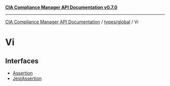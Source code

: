 [**CIA Compliance Manager API Documentation v0.7.0**](../../../../README.md)

***

[CIA Compliance Manager API Documentation](../../../../modules.md) / [types/global](../../README.md) / Vi

# Vi

## Interfaces

- [Assertion](interfaces/Assertion.md)
- [JestAssertion](interfaces/JestAssertion.md)
